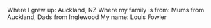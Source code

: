 Where I grew up: Auckland, NZ
Where my family is from: Mums from Auckland, Dads from Inglewood
My name: Louis Fowler